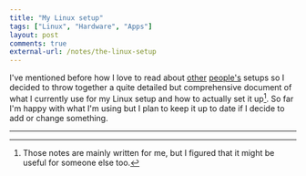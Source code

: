 ```yaml
---
title: "My Linux setup"
tags: ["Linux", "Hardware", "Apps"]
layout: post
comments: true
external-url: /notes/the-linux-setup
---
```


I've mentioned before how I love to read about [other](http://onethingwell.org/linux-setup) [people's](http://jasonwryan.com/blog/2010/10/04/the-setup/) setups so I decided to throw together a quite detailed but comprehensive document of what I currently use for my Linux setup and how to actually set it up[^20130823-1]. So far I'm happy with what I'm using but I plan to keep it up to date if I decide to add or change something.

* * *

[^20130823-1]: Those notes are mainly written for me, but I figured that it might be useful for someone else too.
